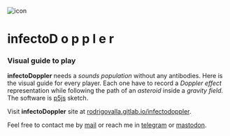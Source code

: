 ![icon](https://github.com/rvalla/infectoDoppler/raw/master/assets/img/logo_64.png)
# infectoD o p p l e r

### Visual guide to play

**infectoDoppler** needs a *sounds population* without any antibodies. Here is the visual
guide for every player. Each one have to record a *Doppler effect* representation while
following the path of an *asteroid* inside a *gravity field*.  
The software is [p5js](https://p5js.org) sketch.  

Visit **infectoDoppler** site at [rodrigovalla.gitlab.io/infectodoppler](https://rodrigovalla.gitlab.io/infectodoppler).  

Feel free to contact me by [mail](mailto:rodrigovalla@protonmail.ch) or reach me in
[telegram](https://t.me/rvalla) or [mastodon](https://fosstodon.org/@rvalla).

